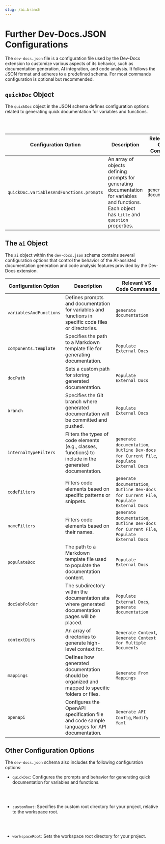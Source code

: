 ```yaml
---
slug: /ai.branch
---
```



# Further Dev-Docs.JSON Configurations

The `dev-docs.json` file is a configuration file used by the Dev-Docs extension to customize various aspects of its behavior, such as documentation generation, AI integration, and code analysis. It follows the JSON format and adheres to a predefined schema.  For most commands configuration is optional but recommended.

## `quickDoc` Object

The `quickDoc` object in the JSON schema defines configuration options related to generating quick documentation for variables and functions.

<br></br>

| Configuration Option | Description | Relevant VS Code Commands |
| -------------------- | ----------- | -------------------------- |
| `quickDoc.variablesAndFunctions.prompts` | An array of objects defining prompts for generating documentation for variables and functions. Each object has `title` and `question` properties. | `generate documentation` |

## The `ai` Object

The `ai` object within the `dev-docs.json` schema contains several configuration options that control the behavior of the AI-assisted documentation generation and code analysis features provided by the Dev-Docs extension.

| Configuration Option | Description | Relevant VS Code Commands |
| --- | --- | --- |
| `variablesAndFunctions` | Defines prompts and documentation for variables and functions in specific code files or directories. | `generate documentation` |
| `components.template` | Specifies the path to a Markdown template file for generating documentation. | `Populate External Docs` |
| `docPath` | Sets a custom path for storing generated documentation. | `Populate External Docs` |
| `branch` | Specifies the Git branch where generated documentation will be committed and pushed. | `Populate External Docs` |
| `internalTypeFilters` | Filters the types of code elements (e.g., classes, functions) to include in the generated documentation. | `generate documentation`, `Outline Dev-docs for Current File`, `Populate External Docs` |
| `codeFilters` | Filters code elements based on specific patterns or snippets. | `generate documentation`, `Outline Dev-docs for Current File`, `Populate External Docs` |
| `nameFilters` | Filters code elements based on their names. | `generate documentation`, `Outline Dev-docs for Current File`, `Populate External Docs` |
| `populateDoc` | The path to a Markdown template file used to populate the documentation content. | `Populate External Docs` |
| `docSubFolder` | The subdirectory within the documentation site where generated documentation pages will be placed. | `Populate External Docs`, `generate documentation` |
| `contextDirs` | An array of directories to generate high-level context for. | `Generate Context`, `Generate Context for Multiple Documents` |
| `mappings` | Defines how generated documentation should be organized and mapped to specific folders or files. | `Generate From Mappings` |
| `openapi` | Configures the OpenAPI specification file and code sample languages for API documentation. | `Generate API Config`, `Modify Yaml` |

## Other Configuration Options

The `dev-docs.json` schema also includes the following configuration options:

- `quickDoc`: Configures the prompts and behavior for generating quick documentation for variables and functions.

<br></br>

- `customRoot`: Specifies the custom root directory for your project, relative to the workspace root.

<br></br>

- `workspaceRoot`: Sets the workspace root directory for your project.
